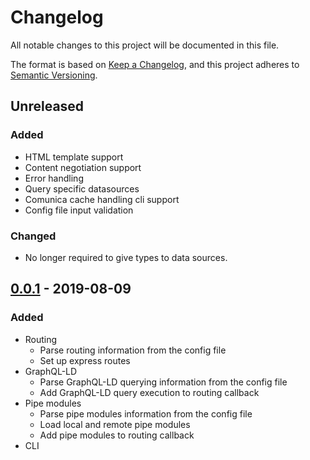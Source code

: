 # Changelog
All notable changes to this project will be documented in this file.

The format is based on [Keep a Changelog](https://keepachangelog.com/en/1.0.0/),
and this project adheres to [Semantic Versioning](https://semver.org/spec/v2.0.0.html).

## Unreleased
### Added
- HTML template support
- Content negotiation support
- Error handling
- Query specific datasources
- Comunica cache handling cli support
- Config file input validation

### Changed
- No longer required to give types to data sources.

## [0.0.1] - 2019-08-09
### Added
- Routing
    - Parse routing information from the config file
    - Set up express routes
- GraphQL-LD
    - Parse GraphQL-LD querying information from the config file
    - Add GraphQL-LD query execution to routing callback
- Pipe modules
    - Parse pipe modules information from the config file
    - Load local and remote pipe modules
    - Add pipe modules to routing callback
- CLI


[0.0.1]: https://gitlab.ilabt.imec.be/KNoWS/walter/-/tags/v0.0.1
